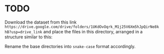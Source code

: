 # TODO

Download the dataset from this link `https://drive.google.com/drive/folders/1UKdOvOqrk_M1j25V6Xm5hJpQirNe8khB?usp=drive_link` and place the files in this directory, arranged in a structure similar to this:


Rename the base directories into `snake-case` format accordingly.